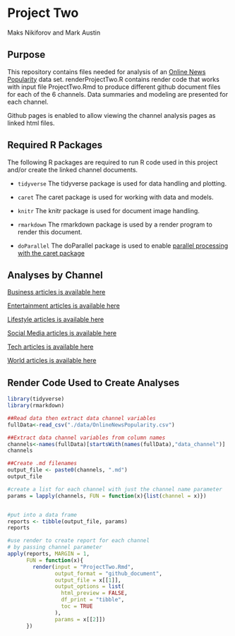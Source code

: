 Project Two
================
Maks Nikiforov and Mark Austin


## Purpose

This repository contains files needed for analysis of an [Online News Popularity](https://archive.ics.uci.edu/ml/datasets/Online+News+Popularity) data set.  renderProjectTwo.R contains render code that works with input file ProjectTwo.Rmd to produce different github document files for each of the 6 channels.  Data summaries and modeling are presented for each channel.  

Github pages is enabled to allow viewing the channel analysis pages as linked html files.  


## Required R Packages

The following R packages are required to run R code used in this
project and/or create the linked channel documents.

-   `tidyverse` The tidyverse package is used for data handling and
    plotting.  
    
-   `caret` The caret package is used for working with data and models.    

-   `knitr` The knitr package is used for document image handling.  

-   `rmarkdown` The rmarkdown package is used by a render program to
    render this document.  
    
-   `doParallel` The doParallel package is used to enable [parallel processing with the caret package](https://topepo.github.io/caret/parallel-processing.html)  
    

## Analyses by Channel  

[Business articles is available here](data_channel_is_bus.html)  

[Entertainment articles is available here](data_channel_is_entertainment.html)   
  
[Lifestyle articles is available here](data_channel_is_lifestyle.html)  

[Social Media articles is available here](data_channel_is_socmed.html)  

[Tech articles is available here](data_channel_is_tech.html)  

[World articles is available here](data_channel_is_world.html)  


## Render Code Used to Create Analyses  

``` r
library(tidyverse)
library(rmarkdown)

##Read data then extract data channel variables
fullData<-read_csv("./data/OnlineNewsPopularity.csv")

##Extract data channel variables from column names
channels<-names(fullData)[startsWith(names(fullData),"data_channel")]
channels

##Create .md filenames
output_file <- paste0(channels, ".md")
output_file

#create a list for each channel with just the channel name parameter
params = lapply(channels, FUN = function(x){list(channel = x)})


#put into a data frame 
reports <- tibble(output_file, params)
reports

#use render to create report for each channel
# by passing channel parameter
apply(reports, MARGIN = 1,
      FUN = function(x){
        render(input = "ProjectTwo.Rmd",
               output_format = "github_document",
               output_file = x[[1]],
               output_options = list(
                 html_preview = FALSE,
                 df_print = "tibble",
                 toc = TRUE
               ),
               params = x[[2]])
      })

```


